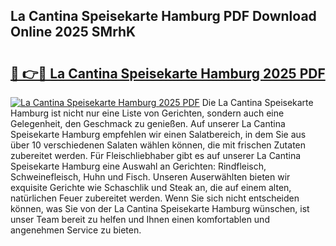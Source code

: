 ## La Cantina Speisekarte Hamburg PDF Download Online 2025 SMrhK

# <h2><a href="http://gcbj50.nevu.top/?p=La+Cantina+Speisekarte+Hamburg">🔗 👉🔴 La Cantina Speisekarte Hamburg 2025 PDF</a></h2>

[![La Cantina Speisekarte Hamburg 2025 PDF](https://i.imgur.com/dBaPXMq.png)](http://gcbj50.nevu.top/?p=La+Cantina+Speisekarte+Hamburg)
Die La Cantina Speisekarte Hamburg ist nicht nur eine Liste von Gerichten, sondern auch eine Gelegenheit, den Geschmack zu genießen. Auf unserer La Cantina Speisekarte Hamburg empfehlen wir einen Salatbereich, in dem Sie aus über 10 verschiedenen Salaten wählen können, die mit frischen Zutaten zubereitet werden. Für Fleischliebhaber gibt es auf unserer La Cantina Speisekarte Hamburg eine Auswahl an Gerichten: Rindfleisch, Schweinefleisch, Huhn und Fisch. Unseren Auserwählten bieten wir exquisite Gerichte wie Schaschlik und Steak an, die auf einem alten, natürlichen Feuer zubereitet werden. Wenn Sie sich nicht entscheiden können, was Sie von der La Cantina Speisekarte Hamburg wünschen, ist unser Team bereit zu helfen und Ihnen einen komfortablen und angenehmen Service zu bieten.
